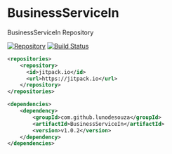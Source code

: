 # BusinessServiceIn
BusinessServiceIn Repository

[![Repository](https://jitpack.io/v/lunodesouza/BusinessServiceIn.svg)](https://jitpack.io/#lunodesouza/BusinessServiceIn)
[![Build Status](https://travis-ci.org/lunodesouza/BusinessServiceIn.svg?branch=master)](https://travis-ci.org/lunodesouza/BusinessServiceIn)
```xml
<repositories>
    <repository>
      <id>jitpack.io</id>
      <url>https://jitpack.io</url>
    </repository>
</repositories>

<dependencies>
    <dependency>
        <groupId>com.github.lunodesouza</groupId>
        <artifactId>BusinessServiceIn</artifactId>
        <version>v1.0.2</version>
    </dependency>
</dependencies>
```
